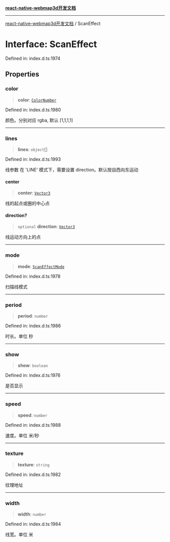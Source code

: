 [**react-native-webmap3d开发文档**](../README.md)

***

[react-native-webmap3d开发文档](../globals.md) / ScanEffect

# Interface: ScanEffect

Defined in: index.d.ts:1974

## Properties

### color

> **color**: [`ColorNumber`](../type-aliases/ColorNumber.md)

Defined in: index.d.ts:1980

颜色。分别对应 rgba, 默认 [1,1,1,1]

***

### lines

> **lines**: `object`[]

Defined in: index.d.ts:1993

线参数
在 'LINE' 模式下，需要设置 direction。默认按自西向东运动

#### center

> **center**: [`Vector3`](Vector3.md)

线的起点或圈的中心点

#### direction?

> `optional` **direction**: [`Vector3`](Vector3.md)

线运动方向上的点

***

### mode

> **mode**: [`ScanEffectMode`](../enumerations/ScanEffectMode.md)

Defined in: index.d.ts:1978

扫描线模式

***

### period

> **period**: `number`

Defined in: index.d.ts:1986

时长。单位 秒

***

### show

> **show**: `boolean`

Defined in: index.d.ts:1976

是否显示

***

### speed

> **speed**: `number`

Defined in: index.d.ts:1988

速度。单位 米/秒

***

### texture

> **texture**: `string`

Defined in: index.d.ts:1982

纹理地址

***

### width

> **width**: `number`

Defined in: index.d.ts:1984

线宽。单位 米
